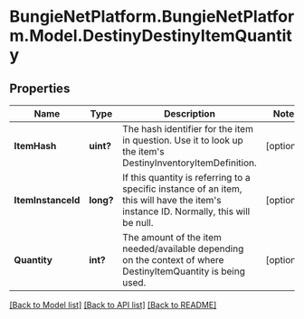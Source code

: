 # BungieNetPlatform.BungieNetPlatform.Model.DestinyDestinyItemQuantity
## Properties

Name | Type | Description | Notes
------------ | ------------- | ------------- | -------------
**ItemHash** | **uint?** | The hash identifier for the item in question. Use it to look up the item&#39;s DestinyInventoryItemDefinition. | [optional] 
**ItemInstanceId** | **long?** | If this quantity is referring to a specific instance of an item, this will have the item&#39;s instance ID. Normally, this will be null. | [optional] 
**Quantity** | **int?** | The amount of the item needed/available depending on the context of where DestinyItemQuantity is being used. | [optional] 

[[Back to Model list]](../README.md#documentation-for-models) [[Back to API list]](../README.md#documentation-for-api-endpoints) [[Back to README]](../README.md)

